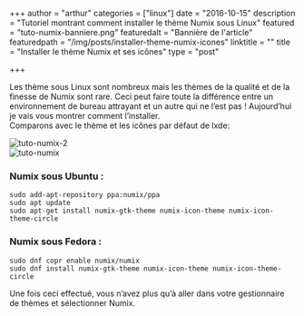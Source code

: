 +++
author = "arthur"
categories = ["linux"]
date = "2016-10-15"
description = "Tutoriel montrant comment installer le thème Numix sous Linux"
featured = "tuto-numix-banniere.png"
featuredalt = "Bannière de l'article"
featuredpath = "/img/posts/installer-theme-numix-icones"
linktitle = ""
title = "Installer le thème Numix et ses icônes"
type = "post"

+++

Les thème sous Linux sont nombreux mais les thèmes de la qualité et de la finesse de Numix sont rare. Ceci peut faire toute la différence entre un environnement de bureau attrayant et un autre qui ne l’est pas ! Aujourd’hui je vais vous montrer comment l’installer.  
Comparons avec le thème et les icônes par défaut de lxde:

![tuto-numix-2][image1]  
![tuto-numix][image2]

### Numix sous Ubuntu :

```shell
sudo add-apt-repository ppa:numix/ppa
sudo apt update
sudo apt-get install numix-gtk-theme numix-icon-theme numix-icon-theme-circle
```

### Numix sous Fedora :

```shell
sudo dnf copr enable numix/numix
sudo dnf install numix-gtk-theme numix-icon-theme numix-icon-theme-circle
```

Une fois ceci effectué, vous n’avez plus qu’à aller dans votre gestionnaire de thèmes et sélectionner Numix.

[image1]: /img/posts/installer-theme-numix-icones/tuto-numix-2.png
[image2]: /img/posts/installer-theme-numix-icones/tuto-numix.png

<!--more-->
